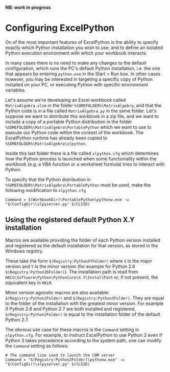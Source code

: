 **NB: work in progress**

# Configuring ExcelPython

On of the most important features of ExcelPython is the ability to specify exactly which Python installation you wish to use, and to define an isolated Python execution environment with which your workbook interacts.

In many cases there is no need to make any changes to the default configuration, which runs the PC's default Python installation, i.e. the one that appears by entering `python.exe` in the Start > Run box. In other cases however, you may be interested in targeting a specific copy of Python installed on your PC, or executing Python with specific environment variables.

Let's assume we're developing an Excel workbook called `MatrixAlgebra.xlsm` in the folder `%SOMEFOLDER%\MatrixAlgebra`, and that the Python code is in a file called `MatrixAlgebra.py` in the same folder. Let's suppose we want to distribute this workbook in a zip file, and we want to include a copy of a portable Python distribution in the folder `%SOMEFOLDER%\MatrixAlgebra\PortablePython` which we want to use to execute our Python code within the context of the workbook. The ExcelPython runtime has already been copied to `%SOMEFOLDER%\MatrixAlgebra\xlpython`.

Inside this last folder there is a file called `xlpython.cfg` which determines how the Python process is launched when some functionality within the workbook (e.g. a VBA function or a worksheet formula) tries to interact with Python.

To specify that the Python distribution in `%SOMEFOLDER%\MatrixAlgebra\PortablePython` must be used, make the following modification to `xlpython.cfg`

    Command = $(WorkbookDir)\PortablePython\pythonw.exe -u "$(ConfigDir)\xlpyserver.py" $(CLSID)

## Using the registered default Python X.Y installation

Macros are available providing the folder of each Python version installed and registered as the default installation for that version, as stored in the Windows registry.

These take the form `$(Registry:PythonXYFolder)` where `X` is the major version and `Y` is the minor version (for example for Python 2.6 `$(Registry:Python26Folder)`). The installation path is read from `HKCU\Software\Python\PythonCore\X.Y\InstallPath` or, if not present, the equivalent key in `HKLM`.

Minor version agnostic macros are also available: `$(Registry:Python2Folder)` and `$(Registry:Python3Folder)`. They are equal to the folder of the installation with the greatest minor version. For example if Python 2.6 and Python 2.7 are both installed and registered, `$(Registry:Python2Folder)` is equal to the installation folder of the default Python 2.7.

The obvious use case for these macros is the `Command` setting in `xlpython.cfg`. For example, to instruct ExcelPython to use Python 2 even if Python 3 takes precedence according to the system path, one can modify the `Command` setting as follows:

    # The command line used to launch the COM server
    Command = "$(Registry:Python2Folder)\pythonw.exe" -u "$(ConfigDir)\xlpyserver.py" $(CLSID)

